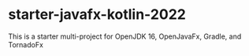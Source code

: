 # starter-javafx-kotlin-2022
This is a starter multi-project for OpenJDK 16, OpenJavaFx, Gradle, and TornadoFx
